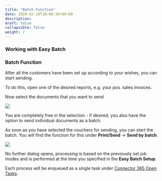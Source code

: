 ```yaml
---
title: "Batch Function"
date: 2020-02-28T10:08:56+09:00
description: 
draft: false
collapsible: false
weight: 2
---
```

### Working with Easy Batch

### Batch Function

After all the customers have been set up according to your wishes, you can start sending.

To do this, open one of the desired reports, e.g. your pos. sales invoices.

Now select the documents that you want to send

![](images/apps/easybatchdocumentselecten.PNG)

You are completely free in the selection - if desired, you also have the option to send individual documents as a batch.

As soon as you have selected the vouchers for sending, you can start the batch. You will find the function for this under **Print/Send** -> **Send by batch**.

![](images/apps/easybatchfunctionen.PNG)

No further dialog opens, processing is based on the previously set job modes and is performed at the time you specified in the **Easy Batch Setup**.

Each process will be enqueued as a single task under [Connector 365 Open Tasks](/en-us/apps/easy-batch/working-with-easy-batch/open-tasks/). 